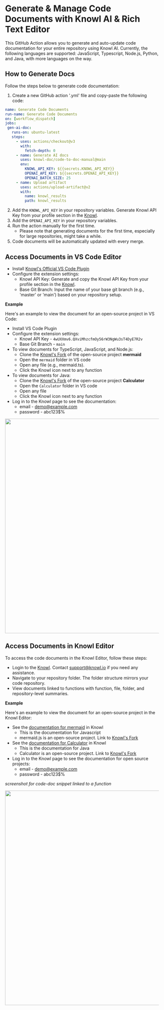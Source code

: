 # Generate & Manage Code Documents with Knowl AI & Rich Text Editor
This GitHub Action allows you to generate and auto-update code documentation for your entire repository using Knowl AI. Currently, the following languages are supported: JavaScript, Typescript, Node.js, Python, and Java, with more languages on the way.

## How to Generate Docs
Follow the steps below to generate code documentation:
1. Create a new GitHub action '.yml' file and copy-paste the following code:
 ```yaml
name: Generate Code Documents
run-name: Generate Code Documents
on: [workflow_dispatch]
jobs:
  gen-ai-doc:
    runs-on: ubuntu-latest
    steps:
      - uses: actions/checkout@v3
        with:
          fetch-depth: 0
      - name: Generate AI docs
        uses: knowl-doc/code-to-doc-manual@main
        env:
          KNOWL_API_KEY: ${{secrets.KNOWL_API_KEY}}
          OPENAI_API_KEY: ${{secrets.OPENAI_API_KEY}}
          OPENAI_BATCH_SIZE: 25
      - name: Upload artifact
        uses: actions/upload-artifact@v2
        with:
          name: knowl_results
          path: knowl_results
```

2. Add the `KNOWL_API_KEY` in your repository variables. Generate Knowl API Key from your profile section in the [Knowl](https://app.knowl.io).
3. Add the `OPENAI_API_KEY` in your repository variables.
4. Run the action manually for the first time.
    - Please note that generating documents for the first time, especially for large repositories, might take a while.
5. Code documents will be automatically updated with every merge.

## Access Documents in VS Code Editor

- Install [Knowl's Official VS Code Plugin](https://marketplace.visualstudio.com/items?itemName=knowl.knowl)
- Configure the extension settings:
  - Knowl API Key: Generate and copy the Knowl API Key from your profile section in the [Knowl](https://app.knowl.io).
  - Base Git Branch:  Input the name of your base git branch (e.g., 'master' or 'main') based on your repository setup.

**Example** 

Here's an example to view the document for an open-source project in VS Code:
- Install VS Code Plugin
- Configure the extension settings:
  - Knowl API Key - `4wUXXmv6.QXviMhzcfmOy56rW3NgWu3sT4DyE7R2v`
  - Base Git Branch - `main`
- To view documents for TypeScript, JavaScript, and Node.js:
  - Clone the [Knowl's Fork](https://github.com/knowl-doc/mermaid) of the open-source project **mermaid**
  -  Open the `mermaid` folder in VS code
  -  Open any file (e.g., mermaid.ts).
  -  Click the Knowl icon next to any function
- To view documents for Java:
  - Clone the [Knowl's Fork](https://github.com/knowl-doc/Calculator-1) of the open-source project **Calculator**
  - Open the `Calculator` folder in VS code
  - Open any file
  - Click the Knowl icon next to any function
- Log in to the Knowl page to see the documentation:
  - email - demo@example.com
  - password - abc123$%

<img src="https://releases.knowl.io/github-action/vs-code-knowl-open.jpg" width="700">

## Access Documents in Knowl Editor
To access the code documents in the Knowl Editor, follow these steps:

- Login to the [Knowl](https://app.knowl.io). Contact support@knowl.io if you need any assistance.
- Navigate to your repository folder. The folder structure mirrors your code repository.
- View documents linked to functions with function, file, folder, and repository-level summaries.

**Example** 

Here's an example to view the document for an open-source project in the Knowl Editor:

- See the [documentation for mermaid](https://app.knowl.io/k/af8800c3-8ed7-4c10-af62-6e33a054f36d) in Knowl
  - This is the documentation for Javascript
  - mermaid.js is an open-source project. Link to [Knowl's Fork](https://github.com/knowl-doc/mermaid)
- See the [documentation for Calculator](https://app.knowl.io/k/2e7f3bd2-54e7-4cc2-ab11-05534d6165bd) in Knowl
  - This is the documentation for Java
  - Calculator is an open-source project. Link to [Knowl's Fork](https://github.com/knowl-doc/Calculator-1)
-  Log in to the Knowl page to see the documentation for open source projects:
    - email - demo@example.com
    - password - abc123$%

_screenshot for code-doc snippet linked to a function_

<img src="https://releases.knowl.io/github-action/code-doc.jpg" width="700">
